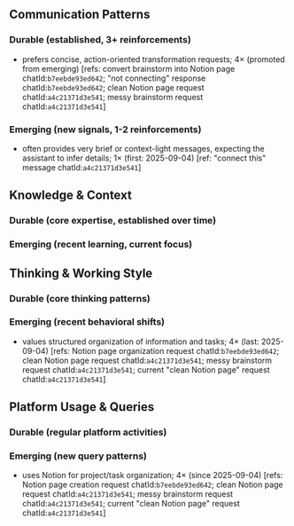 ## Communication Patterns
### Durable (established, 3+ reinforcements)
- prefers concise, action-oriented transformation requests; 4× (promoted from emerging) [refs: convert brainstorm into Notion page chatId:`b7eebde93ed642`; "not connecting" response chatId:`b7eebde93ed642`; clean Notion page request chatId:`a4c21371d3e541`; messy brainstorm request chatId:`a4c21371d3e541`]

### Emerging (new signals, 1-2 reinforcements)
- often provides very brief or context-light messages, expecting the assistant to infer details; 1× (first: 2025-09-04) [ref: "connect this" message chatId:`a4c21371d3e541`]

## Knowledge & Context
### Durable (core expertise, established over time)

### Emerging (recent learning, current focus)

## Thinking & Working Style
### Durable (core thinking patterns)

### Emerging (recent behavioral shifts)
- values structured organization of information and tasks; 4× (last: 2025-09-04) [refs: Notion page organization request chatId:`b7eebde93ed642`; clean Notion page request chatId:`a4c21371d3e541`; messy brainstorm request chatId:`a4c21371d3e541`; current "clean Notion page" request chatId:`a4c21371d3e541`]

## Platform Usage & Queries
### Durable (regular platform activities)

### Emerging (new query patterns)
- uses Notion for project/task organization; 4× (since 2025-09-04) [refs: Notion page creation request chatId:`b7eebde93ed642`; clean Notion page request chatId:`a4c21371d3e541`; messy brainstorm request chatId:`a4c21371d3e541`; current "clean Notion page" request chatId:`a4c21371d3e541`]